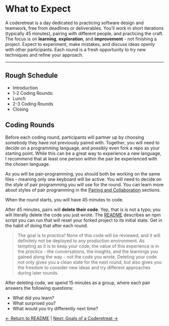 # What to Expect

A coderetreat is a day dedicated to practicing software design and teamwork, free from deadlines or deliverables. You’ll work in short iterations (typically 45 minutes), pairing with different people, and practicing the craft. The focus is on **learning**, **exploration**, and **improvement** - not finishing a project. Expect to experiment, make mistakes, and discuss ideas openly with other participants. Each round is a fresh opportunity to try new techniques and refine your approach.

---

## Rough Schedule

- Introduction
- 1-2 Coding Rounds:
- Lunch
- 2-3 Coding Rounds
- Closing

## Coding Rounds

Before each coding round, participants will partner up by choosing somebody they have not previously paired with. Together, you will need to decide on a programming language, and possibly even fork a repo as your starting point. While this can be a great way to experience a new language, I recommend that at least one person within the pair be experienced with the chosen language.

As you will be pair-programming, you should both be working on the same files - meaning only one keyboard will be active. You will need to decide on the _style_ of pair programming you will use for the round. You can learn more about styles of pair programming in the [Pairing and Collaboration](./pairing-and-collaboration.md) sections.

When the round starts, you will have 45 minutes to code.

After 45 minutes, pairs will **delete their code**. Yep, that is is not a typo; you will literally delete the code you just wrote. The [README](../README.md) describes an npm script you can run that will reset your forked project to its initial state. Get in the habit of doing that after each round.

> The goal is to _practice_! None of this code will be reviewed, and it will definitely not be deployed to any production environment. As tempting as it is to keep your code, the value of this experience is in the _practice_ - the conversations, the insights, and the learnings you gained along the way - not the code you wrote. Deleting your code not only gives you a clean slate for the next round, but also gives you the freedom to consider new ideas and try different approaches during later rounds.

After deleting code, we spend 15 minutes as a group, where each pair answers the following questions:

- What did you learn?
- What surprised you?
- What would you try differently next time?

[← Return to README](../README.md) | [Next: Goals of a Coderetreat →](./goals.md)
